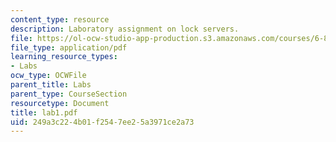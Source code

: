 ```yaml
---
content_type: resource
description: Laboratory assignment on lock servers.
file: https://ol-ocw-studio-app-production.s3.amazonaws.com/courses/6-824-distributed-computer-systems-engineering-spring-2006/249a3c224b01f2547ee25a3971ce2a73_lab1.pdf
file_type: application/pdf
learning_resource_types:
- Labs
ocw_type: OCWFile
parent_title: Labs
parent_type: CourseSection
resourcetype: Document
title: lab1.pdf
uid: 249a3c22-4b01-f254-7ee2-5a3971ce2a73
---
```

